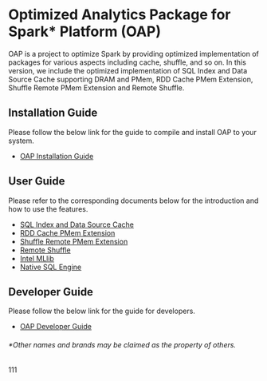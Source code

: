 # Optimized Analytics Package for Spark\* Platform (OAP)

OAP is a project to optimize Spark by providing optimized implementation of packages for various aspects including cache, shuffle, and so on. In this version, we include the optimized implementation of SQL Index and Data Source Cache supporting DRAM and PMem, RDD Cache PMem Extension, Shuffle Remote PMem Extension and Remote Shuffle.

## Installation Guide
Please follow the below link for the guide to compile and install OAP to your system.
* [OAP Installation Guide](./docs/Installation-Guide.md)

## User Guide
Please refer to the corresponding documents below for the introduction and how to use the features.

* [SQL Index and Data Source Cache](./oap-cache/oap/README.md)
* [RDD Cache PMem Extension](./oap-spark/README.md)
* [Shuffle Remote PMem Extension](./oap-shuffle/RPMem-shuffle/README.md)
* [Remote Shuffle](./oap-shuffle/remote-shuffle/README.md)
* [Intel MLlib](./oap-mllib/README.md)
* [Native SQL Engine](./oap-native-sql/README.md)

## Developer Guide
Please follow the below link for the guide for developers.
* [OAP Developer Guide](./docs/Developer-Guide.md)

###### \*Other names and brands may be claimed as the property of others.


111
